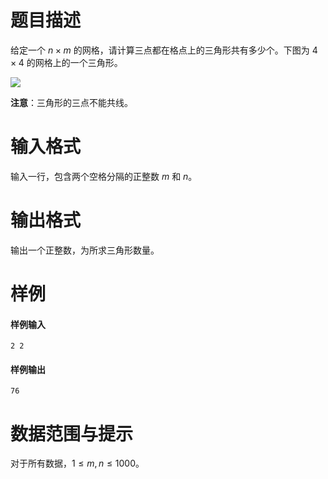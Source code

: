 
# 题目描述

给定一个 $n \times m$ 的网格，请计算三点都在格点上的三角形共有多少个。下图为 $4 \times 4$ 的网格上的一个三角形。

<img src="/source/loj/2240/img/aHR0cHM6Ly9vb28uMG8wLm9vby8yMDE3LzA1LzAzLzU5MDkxODY3ZWViZGEucG5n.png">

**注意**：三角形的三点不能共线。

# 输入格式

输入一行，包含两个空格分隔的正整数 $m$ 和 $n$。

# 输出格式

输出一个正整数，为所求三角形数量。

# 样例

#### 样例输入
```plain
2 2
```

#### 样例输出
```plain
76
```

# 数据范围与提示

对于所有数据，$1 \leq m,n \leq 1000$。

